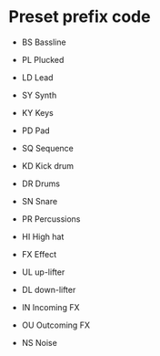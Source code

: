 
# Preset prefix code

- BS Bassline
- PL Plucked
- LD Lead
- SY Synth
- KY Keys
- PD Pad
- SQ Sequence

- KD Kick drum
- DR Drums
- SN Snare
- PR Percussions
- HI High hat

- FX Effect
- UL up-lifter
- DL down-lifter
- IN Incoming FX
- OU Outcoming FX
- NS Noise

